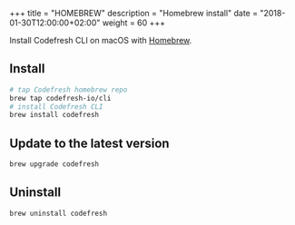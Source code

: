 +++
title = "HOMEBREW"
description = "Homebrew install"
date = "2018-01-30T12:00:00+02:00"
weight = 60
+++

Install Codefresh CLI on macOS with [Homebrew](https://brew.sh).

## Install

```sh
# tap Codefresh homebrew repo
brew tap codefresh-io/cli
# install Codefresh CLI
brew install codefresh
```

## Update to the latest version

```sh
brew upgrade codefresh
```

## Uninstall

```sh
brew uninstall codefresh
```
